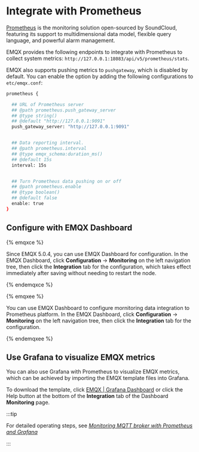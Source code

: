 # Integrate with Prometheus

[Prometheus](https://prometheus.io/) is the monitoring solution open-sourced by SoundCloud, featuring its support to  multidimensional data model, flexible query language, and powerful alarm management.

EMQX provides the following endpoints to integrate with Prometheus to collect system metrics: `http://127.0.0.1:18083/api/v5/prometheus/stats`. 

EMQX also supports pushing metrics to `pushgateway`, which is disabled by default. You can enable the option by adding the following configurations to `etc/emqx.conf`:

```bash
prometheus {

  ## URL of Prometheus server
  ## @path prometheus.push_gateway_server
  ## @type string()
  ## @default "http://127.0.0.1:9091"
  push_gateway_server: "http://127.0.0.1:9091"


  ## Data reporting interval.
  ## @path prometheus.interval
  ## @type emqx_schema:duration_ms()
  ## @default 15s
  interval: 15s


  ## Turn Prometheus data pushing on or off
  ## @path prometheus.enable
  ## @type boolean()
  ## @default false
  enable: true
}
```
## Configure with EMQX Dashboard

{% emqxce %}

Since EMQX 5.0.4, you can use EMQX Dashboard for configuration. In the EMQX Dashboard, click **Configuration** -> **Monitoring** on the left navigation tree, then click the **Integration** tab for the configuration, which takes effect immediately after saving without needing to restart the node.

{% endemqxce %}

{% emqxee %}

You can use EMQX Dashboard to configure mornitoring data integration to Prometheus platform. In the EMQX Dashboard, click **Configuration** -> **Monitoring** on the left navigation tree, then click the **Integration** tab for the configuration.

{% endemqxee %}


## Use Grafana to visualize EMQX metrics

You can also use Grafana with Prometheus to visualize EMQX metrics, which can be achieved by importing the EMQX template files into Grafana. 

To download the template, click [EMQX | Grafana Dashboard](https://grafana.com/grafana/dashboards/17446-emqx/) or click the Help button at the bottom of the **Integration** tab of the Dashboard **Monitoring** page.

:::tip

For detailed operating steps, see [*Monitoring MQTT broker with Prometheus and Grafana*](https://www.emqx.com/en/blog/emqx-prometheus-grafana)

:::
